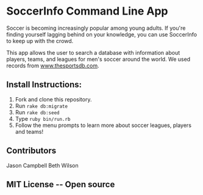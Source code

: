 # SoccerInfo Command Line App

Soccer is becoming increasingly popular among young adults. If you're finding yourself lagging behind on your knowledge, you can use SoccerInfo to keep up with the crowd.

This app allows the user to search a database with information about players, teams, and leagues for men's soccer around the world. We used records from www.thesportsdb.com.

## Install Instructions:

1. Fork and clone this repository.
2. Run ```rake db:migrate```
3. Run ```rake db:seed```
4. Type ```ruby bin/run.rb```
5. Follow the menu prompts to learn more about soccer leagues, players and teams!

## Contributors
Jason Campbell
Beth Wilson

## MIT License -- Open source
